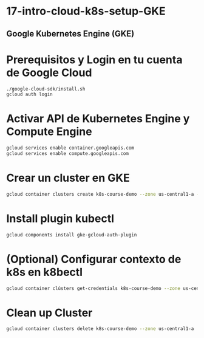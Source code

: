 # 17-intro-cloud-k8s-setup-GKE


## Google Kubernetes Engine (GKE)

# Prerequisitos y Login en tu cuenta de Google Cloud

```bash
./google-cloud-sdk/install.sh
gcloud auth login
```

# Activar API de Kubernetes Engine y Compute Engine

```bash
gcloud services enable container.googleapis.com
gcloud services enable compute.googleapis.com
```

# Crear un cluster en GKE

```bash
gcloud container clusters create k8s-course-demo --zone us-central1-a --num-nodes 2
```

# Install plugin kubectl

```bash
gcloud components install gke-gcloud-auth-plugin
```

# (Optional) Configurar contexto de k8s en k8bectl

```bash
gcloud container clústers get-credentials k8s-course-demo --zone us-central1-a
```

# Clean up Cluster

```bash
gcloud container clusters delete k8s-course-demo --zone us-central1-a
```